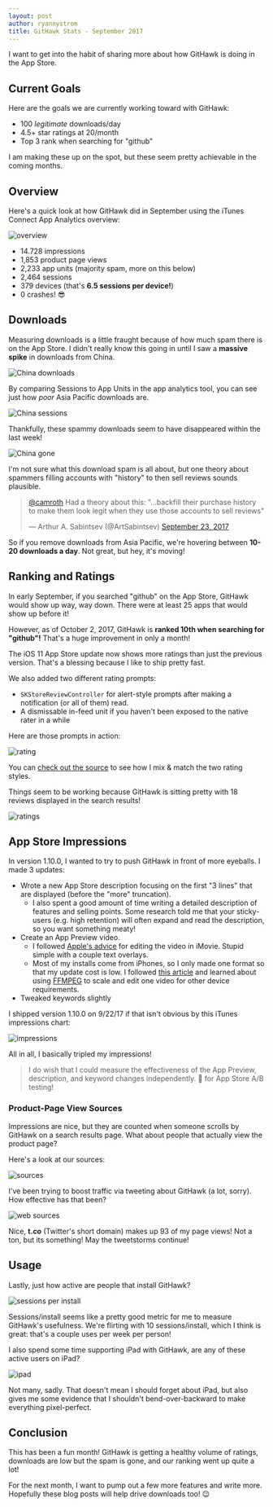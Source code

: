 ```yaml
---
layout: post
author: ryannystrom
title: GitHawk Stats - September 2017
---
```


I want to get into the habit of sharing more about how GitHawk is doing in the App Store.

## Current Goals

Here are the goals we are currently working toward with GitHawk:

- 100 _legitimate_ downloads/day
- 4.5+ star ratings at 20/month
- Top 3 rank when searching for "github"

I am making these up on the spot, but these seem pretty achievable in the coming months.

## Overview

Here's a quick look at how GitHawk did in September using the iTunes Connect App Analytics overview:

![overview](https://user-images.githubusercontent.com/739696/31088247-4997bd30-a7a0-11e7-9be1-dab1aa81f1c8.png)

- 14.728 impressions
- 1,853 product page views
- 2,233 app units (majority spam, more on this below)
- 2,464 sessions
- 379 devices (that's **6.5 sessions per device!**)
- 0 crashes! 😎

## Downloads

Measuring downloads is a little fraught because of how much spam there is on the App Store. I didn't really know this going in until I saw a **massive spike** in downloads from China.

![China downloads](https://user-images.githubusercontent.com/739696/31087342-f4636d1c-a79c-11e7-96af-e5ae0114f2bb.png)

By comparing Sessions to App Units in the app analytics tool, you can see just how _poor_ Asia Pacific downloads are.

![China sessions](https://user-images.githubusercontent.com/739696/31087413-37ef41be-a79d-11e7-9d92-c8526a73d75a.png)

Thankfully, these spammy downloads seem to have disappeared within the last week!

![China gone](https://user-images.githubusercontent.com/739696/31087443-5603b8b0-a79d-11e7-9255-a698c1e6524f.png)

I'm not sure what this download spam is all about, but one theory about spammers filling accounts with "history" to then sell reviews sounds plausible.

<blockquote class="twitter-tweet" data-lang="en"><p lang="en" dir="ltr"><a href="https://twitter.com/camroth?ref_src=twsrc%5Etfw">@camroth</a> Had a theory about this: &quot;...backfill their purchase history to make them look legit when they use those accounts to sell reviews&quot;</p>&mdash; Arthur A. Sabintsev (@ArtSabintsev) <a href="https://twitter.com/ArtSabintsev/status/911617745254526976?ref_src=twsrc%5Etfw">September 23, 2017</a></blockquote>
<script async src="//platform.twitter.com/widgets.js" charset="utf-8"></script>

So if you remove downloads from Asia Pacific, we're hovering between **10-20 downloads a day**. Not great, but hey, it's moving!

## Ranking and Ratings

In early September, if you searched "github" on the App Store, GitHawk would show up way, way down. There were at least 25 apps that would show up before it!

However, as of October 2, 2017, GitHawk is **ranked 10th when searching for "github"!** That's a huge improvement in only a month!

The iOS 11 App Store update now shows more ratings than just the previous version. That's a blessing because I like to ship pretty fast.

We also added two different rating prompts:

- `SKStoreReviewController` for alert-style prompts after making a notification (or all of them) read.
- A dismissable in-feed unit if you haven't been exposed to the native rater in a while

Here are those prompts in action:

![rating](https://user-images.githubusercontent.com/739696/31088978-cfe652a0-a7a2-11e7-8caf-dc19005cd57e.jpg)

You can [check out the source](https://github.com/rnystrom/GitHawk/blob/master/Classes/Systems/Rating/RatingController.swift) to see how I mix & match the two rating styles.

Things seem to be working because GitHawk is sitting pretty with 18 reviews displayed in the search results!

![ratings](https://user-images.githubusercontent.com/739696/31087909-22d5b87e-a79f-11e7-8fb7-cc0513c489ae.PNG)

## App Store Impressions

In version 1.10.0, I wanted to try to push GitHawk in front of more eyeballs. I made 3 updates:

- Wrote a new App Store description focusing on the first "3 lines" that are displayed (before the "more" truncation).
    + I also spent a good amount of time writing a detailed description of features and selling points. Some research told me that your sticky-users (e.g. high retention) will often expand and read the description, so you want something meaty!
- Create an App Preview video.
    + I followed [Apple's advice](https://developer.apple.com/support/app-previews/imovie/) for editing the video in iMovie. Stupid simple with a couple text overlays.
    + Most of my installs come from iPhones, so I only made one format so that my update cost is low. I followed [this article](https://thenextweb.com/insider/2015/11/15/6-tips-for-creating-the-perfect-apple-app-store-video-for-your-app/#.tnw_7J5BWcHx) and learned about using [FFMPEG](http://www.ffmpegmac.net/) to scale and edit one video for other device requirements.
- Tweaked keywords slightly

I shipped version 1.10.0 on 9/22/17 if that isn't obvious by this iTunes impressions chart:

![impressions](https://user-images.githubusercontent.com/739696/31088194-0ed874a0-a7a0-11e7-97db-1b82c4dc33eb.png)

All in all, I basically tripled my impressions!

> I do wish that I could measure the effectiveness of the App Preview, description, and keyword changes independently. 🙏 for App Store A/B testing!

### Product-Page View Sources

Impressions are nice, but they are counted when someone scrolls by GitHawk on a search results page. What about people that actually view the product page?

Here's a look at our sources:

![sources](https://user-images.githubusercontent.com/739696/31088469-0edbad18-a7a1-11e7-9d7a-7d1614cbeeb3.png)

I've been trying to boost traffic via tweeting about GitHawk (a lot, sorry). How effective has that been?

![web sources](https://user-images.githubusercontent.com/739696/31088518-3c998d2e-a7a1-11e7-8f3c-dc22309039fd.png)

Nice, **t.co** (Twitter's short domain) makes up 93 of my page views! Not a ton, but its something! May the tweetstorms continue!

## Usage

Lastly, just how active are people that install GitHawk?

![sessions per install](https://user-images.githubusercontent.com/739696/31088598-7cde0216-a7a1-11e7-9b46-06e69967cdf6.png)

Sessions/install seems like a pretty good metric for me to measure GitHawk's usefulness. We're flirting with 10 sessions/install, which I think is great: that's a couple uses per week per person!

I also spend some time supporting iPad with GitHawk, are any of these active users on iPad?

![ipad](https://user-images.githubusercontent.com/739696/31088699-e1b1caa6-a7a1-11e7-8e15-663c778501cf.png)

Not many, sadly. That doesn't mean I should forget about iPad, but also gives me some evidence that I shouldn't bend-over-backward to make everything pixel-perfect.

## Conclusion

This has been a fun month! GitHawk is getting a healthy volume of ratings, downloads are low but the spam is gone, and our ranking went up quite a lot!

For the next month, I want to pump out a few more features and write more. Hopefully these blog posts will help drive downloads too! 😉
